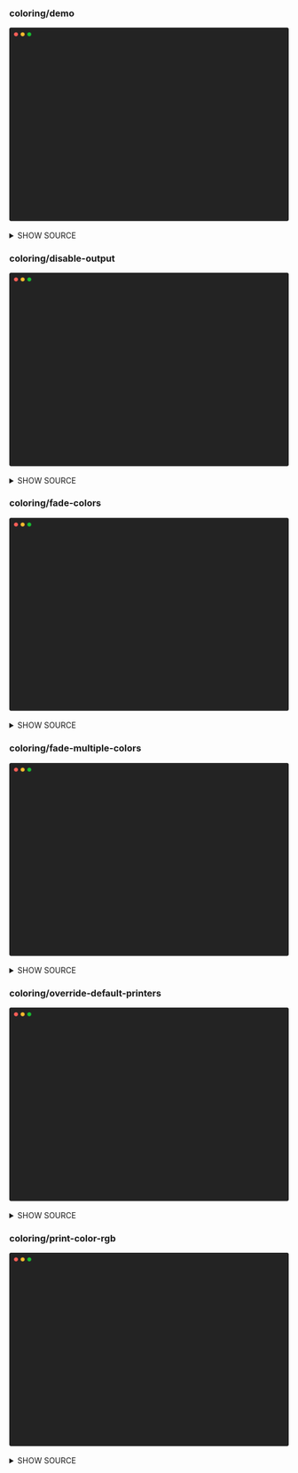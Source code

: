 ### coloring/demo

![Animation](https://raw.githubusercontent.com/x0f5c3/pterm/master/_examples/coloring/demo/animation.svg)

<details>

<summary>SHOW SOURCE</summary>

```go
package main

import "github.com/x0f5c3/pterm"

func main() {
	// Print all colors

	pterm.DefaultTable.WithData([][]string{
		{pterm.FgBlack.Sprint("Black"), pterm.FgRed.Sprint("Red"), pterm.FgGreen.Sprint("Green"), pterm.FgYellow.Sprint("Yellow")},
		{"", pterm.FgLightRed.Sprint("Light Red"), pterm.FgLightGreen.Sprint("Light Green"), pterm.FgLightYellow.Sprint("Light Yellow")},
		{pterm.BgBlack.Sprint("Black"), pterm.BgRed.Sprint("Red"), pterm.BgGreen.Sprint("Green"), pterm.BgYellow.Sprint("Yellow")},
		{"", pterm.BgLightRed.Sprint("Light Red"), pterm.BgLightGreen.Sprint("Light Green"), pterm.BgLightYellow.Sprint("Light Yellow")},
		{pterm.FgBlue.Sprint("Blue"), pterm.FgMagenta.Sprint("Magenta"), pterm.FgCyan.Sprint("Cyan"), pterm.FgWhite.Sprint("White")},
		{pterm.FgLightBlue.Sprint("Light Blue"), pterm.FgLightMagenta.Sprint("Light Magenta"), pterm.FgLightCyan.Sprint("Light Cyan"), pterm.FgLightWhite.Sprint("Light White")},
		{pterm.BgBlue.Sprint("Blue"), pterm.BgMagenta.Sprint("Magenta"), pterm.BgCyan.Sprint("Cyan"), pterm.BgWhite.Sprint("White")},
		{pterm.BgLightBlue.Sprint("Light Blue"), pterm.BgLightMagenta.Sprint("Light Magenta"), pterm.BgLightCyan.Sprint("Light Cyan"), pterm.BgLightWhite.Sprint("Light White")},
	}).Render()

	pterm.Println()

	// Print different colored words.
	pterm.Println(pterm.Red("Hello, ") + pterm.Green("World") + pterm.Cyan("!"))
	pterm.Println(pterm.Red("Even " + pterm.Cyan("nested ") + pterm.Green("colors ") + "are supported!"))

	pterm.Println()

	// Or print colors as a style
	style := pterm.NewStyle(pterm.BgRed, pterm.FgLightGreen, pterm.Bold)
	style.Println("This text uses a style and is bold and light green with a red background!")
}

```

</details>

### coloring/disable-output

![Animation](https://raw.githubusercontent.com/x0f5c3/pterm/master/_examples/coloring/disable-output/animation.svg)

<details>

<summary>SHOW SOURCE</summary>

```go
package main

import "github.com/x0f5c3/pterm"

func main() {
	for i := 0; i < 15; i++ {
		switch i {
		case 5:
			pterm.Info.Println("Disabled Output!")
			pterm.DisableOutput()
		case 10:
			pterm.EnableOutput()
			pterm.Info.Println("Enabled Output!")
		}

		pterm.Printf("Printing something... [%d/%d]\n", i, 15)
	}
}

```

</details>

### coloring/fade-colors

![Animation](https://raw.githubusercontent.com/x0f5c3/pterm/master/_examples/coloring/fade-colors/animation.svg)

<details>

<summary>SHOW SOURCE</summary>

```go
package main

import (
	"github.com/x0f5c3/pterm"
)

func main() {
	// Print info.
	pterm.Info.Println("RGB colors only work in Terminals which support TrueColor.")

	from := pterm.NewRGB(0, 255, 255) // This RGB value is used as the gradients start point.
	to := pterm.NewRGB(255, 0, 255)   // This RGB value is used as the gradients end point.

	// For loop over the range of the terminal height.
	for i := 0; i < pterm.GetTerminalHeight()-2; i++ {
		// Print string which is colored with the faded RGB value.
		from.Fade(0, float32(pterm.GetTerminalHeight()-2), float32(i), to).Println("Hello, World!")
	}
}

```

</details>

### coloring/fade-multiple-colors

![Animation](https://raw.githubusercontent.com/x0f5c3/pterm/master/_examples/coloring/fade-multiple-colors/animation.svg)

<details>

<summary>SHOW SOURCE</summary>

```go
package main

import (
	"strings"

	"github.com/x0f5c3/pterm"
)

func main() {
	from := pterm.NewRGB(0, 255, 255)  // This RGB value is used as the gradients start point.
	to := pterm.NewRGB(255, 0, 255)    // This RGB value is used as the gradients first point.
	to2 := pterm.NewRGB(255, 0, 0)     // This RGB value is used as the gradients second point.
	to3 := pterm.NewRGB(0, 255, 0)     // This RGB value is used as the gradients third point.
	to4 := pterm.NewRGB(255, 255, 255) // This RGB value is used as the gradients end point.

	str := "RGB colors only work in Terminals which support TrueColor."
	strs := strings.Split(str, "")
	var fadeInfo string // String which will be used to print info.
	// For loop over the range of the string length.
	for i := 0; i < len(str); i++ {
		// Append faded letter to info string.
		fadeInfo += from.Fade(0, float32(len(str)), float32(i), to).Sprint(strs[i])
	}

	// Print info.
	pterm.Info.Println(fadeInfo)

	// For loop over the range of the terminal height.
	for i := 0; i < pterm.GetTerminalHeight()-2; i++ {
		// Print string which is colored with the faded RGB value.
		from.Fade(0, float32(pterm.GetTerminalHeight()-2), float32(i), to, to2, to3, to4).Println("Hello, World!")
	}
}

```

</details>

### coloring/override-default-printers

![Animation](https://raw.githubusercontent.com/x0f5c3/pterm/master/_examples/coloring/override-default-printers/animation.svg)

<details>

<summary>SHOW SOURCE</summary>

```go
package main

import "github.com/x0f5c3/pterm"

func main() {
	// Print default error.
	pterm.Error.Println("This is the default Error")

	// Customize default error.
	pterm.Error.Prefix = pterm.Prefix{
		Text:  "OVERRIDE",
		Style: pterm.NewStyle(pterm.BgCyan, pterm.FgRed),
	}

	// Print new default error.
	pterm.Error.Println("This is the default Error after the prefix was overridden")
}

```

</details>

### coloring/print-color-rgb

![Animation](https://raw.githubusercontent.com/x0f5c3/pterm/master/_examples/coloring/print-color-rgb/animation.svg)

<details>

<summary>SHOW SOURCE</summary>

```go
package main

import "github.com/x0f5c3/pterm"

func main() {
	// Print strings with a custom RGB color.
	// NOTICE: This only works with terminals which support TrueColor.
	pterm.NewRGB(178, 44, 199).Println("This text is printed with a custom RGB!")
	pterm.NewRGB(15, 199, 209).Println("This text is printed with a custom RGB!")
	pterm.NewRGB(201, 144, 30).Println("This text is printed with a custom RGB!")
}

```

</details>

